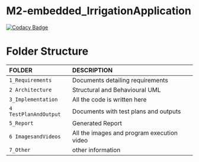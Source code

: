 
# M2-embedded_IrrigationApplication

[![Codacy Badge](https://api.codacy.com/project/badge/Grade/ffd4acebd3644e319ac45faf9532cb5d)](https://app.codacy.com/gh/tlnsnani/M2-Embedded_IrrigationApplication?utm_source=github.com&utm_medium=referral&utm_content=tlnsnani/M2-Embedded_IrrigationApplication&utm_campaign=Badge_Grade_Settings)




# Folder Structure

|FOLDER|DESCRIPTION|
|:-----|:----------|
|`1_Requirements`|Documents detailing requirements|
|`2 Architecture`|Structural and Behavioural UML|
|`3_Implementation`|All the code is written here|
|`4 TestPlanAndOutput`|Documents with test plans and outputs|
|`5_Report`|Generated Report|
|`6 ImagesandVideos`|All the images and program execution video|
|`7_Other`|other information|

